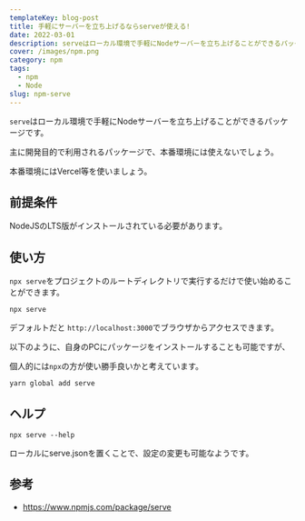 ```yaml
---
templateKey: blog-post
title: 手軽にサーバーを立ち上げるならserveが使える!
date: 2022-03-01
description: serveはローカル環境で手軽にNodeサーバーを立ち上げることができるパッケージです。
cover: /images/npm.png
category: npm
tags:
  - npm
  - Node
slug: npm-serve
---
```


`serve`はローカル環境で手軽にNodeサーバーを立ち上げることができるパッケージです。

主に開発目的で利用されるパッケージで、本番環境には使えないでしょう。

本番環境にはVercel等を使いましょう。

## 前提条件

NodeJSのLTS版がインストールされている必要があります。

## 使い方

`npx serve`をプロジェクトのルートディレクトリで実行するだけで使い始めることができます。

```shell
npx serve
```

デフォルトだと `http://localhost:3000`でブラウザからアクセスできます。

以下のように、自身のPCにパッケージをインストールすることも可能ですが、

個人的には`npx`の方が使い勝手良いかと考えています。

```shell
yarn global add serve
```

## ヘルプ

```shell
npx serve --help
```

ローカルにserve.jsonを置くことで、設定の変更も可能なようです。

## 参考

- <https://www.npmjs.com/package/serve>

